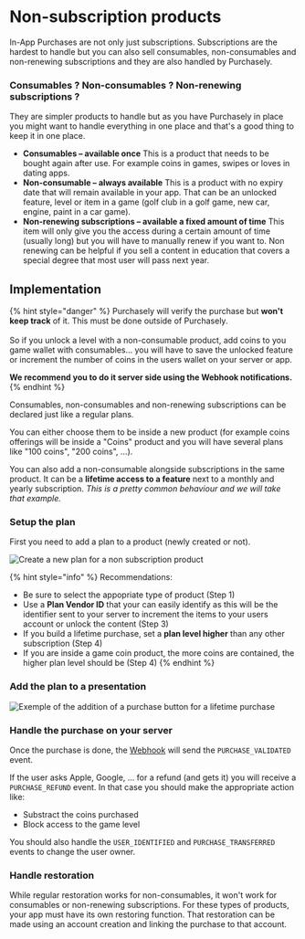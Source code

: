 # Non-subscription products

In-App Purchases are not only just subscriptions. Subscriptions are the hardest to handle but you can also sell consumables, non-consumables and non-renewing subscriptions and they are also handled by Purchasely.

### Consumables ? Non-consumables ? Non-renewing subscriptions ?

They are simpler products to handle but as you have Purchasely in place you might want to handle everything in one place and that's a good thing to keep it in one place.

* **Consumables – available once** This is a product that needs to be bought again after use. For example coins in games, swipes or loves in dating apps.
* **Non-consumable – always available** This is a product with no expiry date that will remain available in your app. That can be an unlocked feature, level or item in a game (golf club in a golf game, new car, engine, paint in a car game).
* **Non-renewing subscriptions – available a fixed amount of time** This item will only give you the access during a certain amount of time (usually long) but you will have to manually renew if you want to. Non renewing can be helpful if you sell a content in education that covers a special degree that most user will pass next year.

## Implementation

{% hint style="danger" %}
Purchasely will verify the purchase but **won't keep track** of it. This must be done outside of Purchasely.\
\
So if you unlock a level with a non-consumable product, add coins to you game wallet with consumables… you will have to save the unlocked feature or increment the number of coins in the users wallet on your server or app.

**We recommend you to do it server side using the Webhook notifications.**
{% endhint %}

Consumables, non-consumables and non-renewing subscriptions can be declared just like a regular plans.

You can either choose them to be inside a new product (for example coins offerings will be inside a "Coins" product and you will have several plans like "100 coins", "200 coins", …).

You can also add a non-consumable alongside subscriptions in the same product. It can be a **lifetime access to a feature** next to a monthly and yearly subscription. _This is a pretty common behaviour and we will take that example._

### Setup the plan

First you need to add a plan to a product (newly created or not).

![Create a new plan for a non subscription product](https://files.gitbook.com/v0/b/gitbook-legacy-files/o/assets%2F-MHAzdlUVqKyZvwTnNIE%2F-MPqJawNT7Kqgz2OoZzC%2F-MPqMZwJOykHEAks63Rd%2FCapture%20d%E2%80%99e%CC%81cran%202020-12-31%20a%CC%80%2002.13.25.png?alt=media\&token=30f4bcc0-2a06-4ba3-9dc5-90fb12a14a1c)

{% hint style="info" %}
Recommendations:

* Be sure to select the appopriate type of product (Step 1)
* Use a **Plan Vendor ID** that your can easily identify as this will be the identifier sent to your server to increment the items to your users account or unlock the content (Step 3)
* If you build a lifetime purchase, set a **plan level higher** than any other subscription (Step 4)
* If you are inside a game coin product, the more coins are contained, the higher plan level should be (Step 4)
{% endhint %}

### Add the plan to a presentation

![Exemple of the addition of a purchase button for a lifetime purchase](https://files.gitbook.com/v0/b/gitbook-legacy-files/o/assets%2F-MHAzdlUVqKyZvwTnNIE%2F-MK0Z4T2jaOq4tdtf85Y%2F-MK0dsNvHKtloA13kzVd%2FCapture%20d%E2%80%99e%CC%81cran%202020-10-19%20a%CC%80%2018.12.47.png?alt=media\&token=0403f7c8-a9de-4cb6-9c49-0ebff0113822)

### Handle the purchase on your server

Once the purchase is done, the [Webhook](../integrations/webhook-1/) will send the `PURCHASE_VALIDATED` event.

If the user asks Apple, Google, … for a refund (and gets it) you will receive a `PURCHASE_REFUND` event. In that case you should make the appropriate action like:

* Substract the coins purchased
* Block access to the game level

You should also handle the `USER_IDENTIFIED` and `PURCHASE_TRANSFERRED` events to change the user owner.

### Handle restoration

While regular restoration works for non-consumables, it won't work for consumables or non-renewing subscriptions. For these types of products, your app must have its own restoring function. That restoration can be made using an account creation and linking the purchase to that account.
